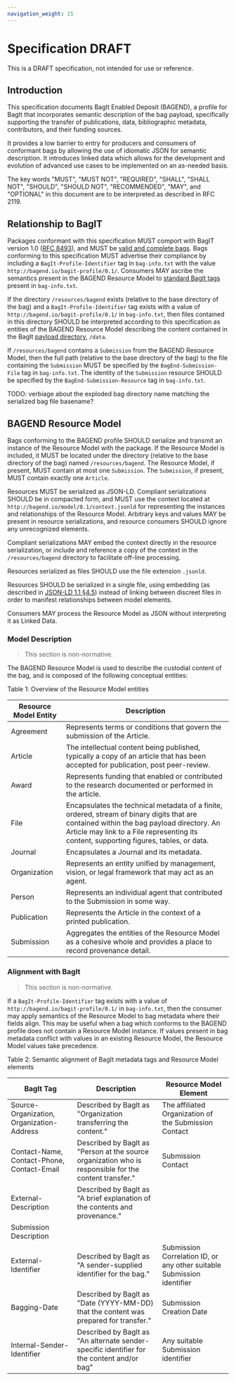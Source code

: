 ```yaml
---
navigation_weight: 15
---
```

# Specification DRAFT

This is a DRAFT specification, not intended for use or reference.

## Introduction

This specification documents BagIt Enabled Deposit (BAGEND), a profile for BagIt that incorporates semantic description of the bag payload, specifically supporting the transfer of publications, data, bibliographic metadata, contributors, and their funding sources.

It provides a low barrier to entry for producers and consumers of conformant bags by allowing the use of idiomatic JSON for semantic description. It introduces linked data which allows for the development and evolution of advanced use cases to be implemented on an as-needed basis.

The key words &quot;MUST&quot;, &quot;MUST NOT&quot;, &quot;REQUIRED&quot;, &quot;SHALL&quot;, &quot;SHALL NOT&quot;, &quot;SHOULD&quot;, &quot;SHOULD NOT&quot;, &quot;RECOMMENDED&quot;, &quot;MAY&quot;, and &quot;OPTIONAL&quot; in this document are to be interpreted as described in RFC 2119.

## Relationship to BagIT

Packages conformant with this specification MUST comport with BagIT version 1.0 ([RFC 8493](https://tools.ietf.org/html/rfc8493)), and MUST be [valid and complete bags](https://tools.ietf.org/html/rfc8493#section-3). Bags conforming to this specification MUST advertise their compliance by including a `BagIt-Profile-Identifier` tag in `bag-info.txt` with the value `http://bagend.io/bagit-profile/0.1/`. Consumers MAY ascribe the semantics present in the BAGEND Resource Model to [standard BagIt tags](https://tools.ietf.org/html/rfc8493#section-2.2.2) present in `bag-info.txt`.

If the directory `/resources/bagend` exists (relative to the base directory of the bag) and a `BagIt-Profile-Identifier` tag exists with a value of `http://bagend.io/bagit-profile/0.1/` in `bag-info.txt`, then files contained in this directory SHOULD be interpreted according to this specification as entities of the BAGEND Resource Model describing the content contained in the BagIt [payload directory](https://tools.ietf.org/html/rfc8493#section-2.1.2), `/data`.

If `/resources/bagend` contains a `Submission` from the BAGEND Resource Model, then the full path (relative to the base directory of the bag) to the file containing the `Submission` MUST be specified by the `BagEnd-Submission-File` tag in `bag-info.txt`. The identity of the `Submission` resource SHOULD be specified by the `BagEnd-Submission-Resource` tag in `bag-info.txt`.

TODO: verbiage about the exploded bag directory name matching the serialized bag file basename?

## BAGEND Resource Model

Bags conforming to the BAGEND profile SHOULD serialize and transmit an instance of the Resource Model with the package. If the Resource Model is included, it MUST be located under the directory (relative to the base directory of the bag) named `/resources/bagend`. The Resource Model, if present, MUST contain at most one `Submission`. The `Submission`, if present, MUST contain exactly one `Article`.

Resources MUST be serialized as JSON-LD. Compliant serializations SHOULD be in compacted form, and MUST use the context located at `http://bagend.io/model/0.1/context.jsonld` for representing the instances and relationships of the Resource Model. Arbitrary keys and values MAY be present in resource serializations, and resource consumers SHOULD ignore any unrecognized elements.

Compliant serializations MAY embed the context directly in the resource serialization, or include and reference a copy of the context in the `/resources/bagend` directory to facilitate off-line processing.

Resources serialized as files SHOULD use the file extension `.jsonld`.

Resources SHOULD be serialized in a single file, using embedding (as described in [JSON-LD 1.1 §4.5](https://www.w3.org/TR/json-ld/#embedding)) instead of linking between discreet files in order to manifest relationships between model elements.

Consumers MAY process the Resource Model as JSON without interpreting it as Linked Data.

### Model Description

> This section is non-normative.

The BAGEND Resource Model is used to describe the custodial content of the bag, and is composed of the following conceptual entities:

Table 1: Overview of the Resource Model entities

| Resource Model Entity | Description |
| --- | --- |
| Agreement | Represents terms or conditions that govern the submission of the Article. |
| Article | The intellectual content being published, typically a copy of an article that has been accepted for publication, post peer-review. |
| Award | Represents funding that enabled or contributed to the research documented or performed in the article. |
| File | Encapsulates the technical metadata of a finite, ordered, stream of binary digits that are contained within the bag payload directory. An Article may link to a File representing its content, supporting figures, tables, or data. |
| Journal | Encapsulates a Journal and its metadata. |
| Organization | Represents an entity unified by management, vision, or legal framework that may act as an agent. |
| Person | Represents an individual agent that contributed to the Submission in some way. |
| Publication | Represents the Article in the context of a printed publication. |
| Submission | Aggregates the entities of the Resource Model as a cohesive whole and provides a place to record provenance detail. |

### Alignment with BagIt

> This section is non-normative.

If a `BagIt-Profile-Identifier` tag exists with a value of `http://bagend.io/bagit-profile/0.1/` in `bag-info.txt`, then the consumer may apply semantics of the Resource Model to bag metadata where their fields align. This may be useful when a bag which conforms to the BAGEND profile does not contain a Resource Model instance. If values present in bag metadata conflict with values in an existing Resource Model, the Resource Model values take precedence.

Table 2: Semantic alignment of BagIt metadata tags and Resource Model elements

| BagIt Tag | Description | Resource Model Element |
| --- | --- | --- |
| Source-Organization, Organization-Address | Described by BagIt as &quot;Organization transferring the content.&quot; | The affiliated Organization of the Submission Contact |
| Contact-Name, Contact-Phone, Contact-Email | Described by BagIt as &quot;Person at the source organization who is responsible for the content transfer.&quot; | Submission Contact |
| External-Description | Described by BagIt as &quot;A brief explanation of the contents and provenance.&quot;
 | Submission Description |
| External-Identifier | Described by BagIt as &quot;A sender-supplied identifier for the bag.&quot; | Submission Correlation ID, or any other suitable Submission identifier |
| Bagging-Date | Described by BagIt as &quot;Date (YYYY-MM-DD) that the content was prepared for transfer.&quot; | Submission Creation Date |
| Internal-Sender-Identifier | Described by BagIt as &quot;An alternate sender-specific identifier for the content and/or bag&quot; | Any suitable Submission identifier |
